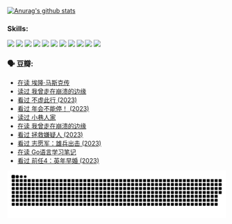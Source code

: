 
[![Anurag's github stats](https://github-readme-stats.vercel.app/api?username=w940853815)](https://github.com/anuraghazra/github-readme-stats)

### Skills:

<code><img height="32" src="https://cdn.jsdelivr.net/npm/simple-icons@v5/icons/python.svg"></code>
<code><img height="32" src="https://cdn.jsdelivr.net/npm/simple-icons@v5/icons/javascript.svg"></code>
<code><img height="32" src="https://cdn.jsdelivr.net/npm/simple-icons@v5/icons/django.svg"></code>
<code><img height="32" src="https://cdn.jsdelivr.net/npm/simple-icons@v5/icons/flask.svg"></code>
<code><img height="32" src="https://cdn.jsdelivr.net/npm/simple-icons@v5/icons/vuetify.svg"></code>
<code><img height="32" src="https://cdn.jsdelivr.net/npm/simple-icons@v5/icons/git.svg"></code>
<code><img height="32" src="https://cdn.jsdelivr.net/npm/simple-icons@v5/icons/docker.svg"></code>
<code><img height="32" src="https://cdn.jsdelivr.net/npm/simple-icons@v5/icons/postgresql.svg"></code>
<code><img height="32" src="https://cdn.jsdelivr.net/npm/simple-icons@v5/icons/elasticsearch.svg"></code>
<code><img height="32" src="https://cdn.jsdelivr.net/npm/simple-icons@v5/icons/macos.svg"></code>
<code><img height="32" src="https://cdn.jsdelivr.net/npm/simple-icons@v5/icons/linux.svg"></code>

### 🗣 豆瓣:

<!-- DOUBAN-ACTIVITIES:START -->
- [在读 埃隆·马斯克传](https://www.douban.com/people/136069238/status/4500417190/?_i=06249788)
- [读过 我曾走在崩溃的边缘](https://www.douban.com/people/136069238/status/4500416754/?_i=06249788)
- [看过 不虚此行‎ (2023)](https://www.douban.com/people/136069238/status/4499973052/?_i=06249788)
- [看过 年会不能停！‎ (2023)](https://www.douban.com/people/136069238/status/4498582002/?_i=06249788)
- [读过 小巷人家](https://www.douban.com/people/136069238/status/4489290935/?_i=06249788)
- [在读 我曾走在崩溃的边缘](https://www.douban.com/people/136069238/status/4489290559/?_i=06249788)
- [看过 拯救嫌疑人‎ (2023)](https://www.douban.com/people/136069238/status/4477421513/?_i=06249788)
- [看过 志愿军：雄兵出击‎ (2023)](https://www.douban.com/people/136069238/status/4465247367/?_i=06249788)
- [在读 Go语言学习笔记](https://www.douban.com/people/136069238/status/4459852901/?_i=06249788)
- [看过 前任4：英年早婚‎ (2023)](https://www.douban.com/people/136069238/status/4458320768/?_i=06249788)
<!-- DOUBAN-ACTIVITIES:END -->


![Snake animation](https://raw.githubusercontent.com/w940853815/w940853815/output/github-contribution-grid-snake.svg)

<!--
**w940853815/w940853815** is a ✨ _special_ ✨ repository because its `README.md` (this file) appears on your GitHub profile.

Here are some ideas to get you started:

- 🔭 I’m currently working on ...
- 🌱 I’m currently learning ...
- 👯 I’m looking to collaborate on ...
- 🤔 I’m looking for help with ...
- 💬 Ask me about ...
- 📫 How to reach me: ...
- 😄 Pronouns: ...
- ⚡ Fun fact: ...
-->
